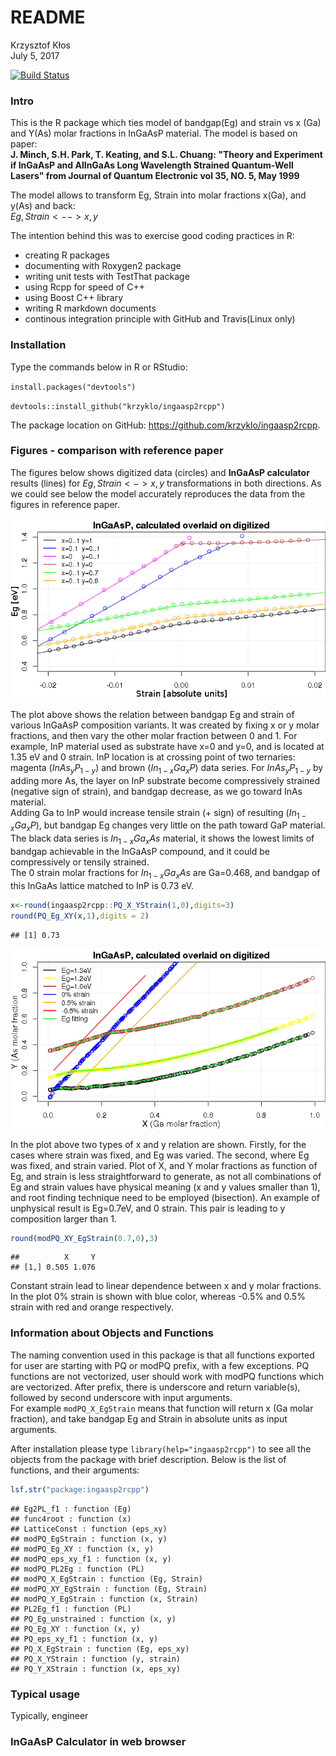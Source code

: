 # README
Krzysztof Kłos  
July 5, 2017  



[![Build Status](https://travis-ci.org/krzyklo/ingaasp2rcpp.svg?branch=master)](https://travis-ci.org/krzyklo/ingaasp2rcpp)

### Intro
This is the R package which ties model of bandgap(Eg) and strain vs x (Ga) and Y(As) molar fractions  in InGaAsP material. The model is based on paper:  
**J. Minch, S.H. Park, T. Keating, and S.L. Chuang: "Theory and Experiment if InGaAsP and AlInGaAs Long Wavelength Strained Quantum-Well Lasers" from Journal of Quantum Electronic vol 35, NO. 5, May 1999**

The model allows to transform Eg, Strain into molar fractions x(Ga), and y(As) and back:  
$Eg,Strain <--> x,y$  

The intention behind this was to exercise good coding practices in R:

- creating R packages
- documenting with Roxygen2 package
- writing unit tests with TestThat package
- using Rcpp for speed of C++
- using Boost C++ library
- writing R markdown documents
- continous integration principle with GitHub and Travis(Linux only)

### Installation
Type the commands below in R or RStudio:

`install.packages("devtools")`

`devtools::install_github("krzyklo/ingaasp2rcpp")`

The package location on GitHub: <https://github.com/krzyklo/ingaasp2rcpp>.

### Figures - comparison with reference paper
The figures below shows digitized data (circles) and **InGaAsP calculator** results (lines) for $Eg,Strain <-> x,y$ transformations in both directions. As we could see below the model accurately reproduces the data from the figures in reference paper. 

![Fig. 1. Calculation of bandgap Eg and Strain from molar fractions X and Y. With circles data reproduced from Fig. 1 b) of the reference paper](README_files/figure-html/unnamed-chunk-1-1.png)

The plot above shows the relation between bandgap Eg and strain of various InGaAsP composition variants. 
It was created by fixing x or y molar fractions, and then vary the other molar fraction between 0 and 1.
For example, InP material used as substrate have x=0 and y=0, and is located at 1.35 eV and 0 strain. InP location is at crossing point of two ternaries: magenta ($InAs_yP_{1-y}$) and brown ($In_{1-x}Ga_xP$) data series. For $InAs_yP_{1-y}$ by adding more As, the layer on InP substrate become compressively strained (negative sign of strain), and bandgap decrease, as we go toward InAs material.  
Adding Ga to InP would increase tensile strain (+ sign) of resulting ($In_{1-x}Ga_xP$), but bandgap Eg changes very little on the path toward GaP material.  
The black data series is $In_{1-x}Ga_xAs$ material, it shows the lowest limits of bandgap achievable in the InGaAsP compound, and it could be compressively or tensily strained.   
The 0 strain molar fractions for $In_{1-x}Ga_xAs$ are Ga=0.468, and bandgap of this InGaAs lattice matched to InP is 0.73 eV. 

```r
x<-round(ingaasp2rcpp::PQ_X_YStrain(1,0),digits=3)
round(PQ_Eg_XY(x,1),digits = 2)
```

```
## [1] 0.73
```

![Fig. 2. As molar fraction vs Ga molar fraction for constant strain and bandgap. Reproduced from Fig. 1 a) of the reference paper](README_files/figure-html/unnamed-chunk-3-1.png)


In the plot above two types of x and y relation are shown. Firstly, for the cases where strain was fixed, and Eg was varied. The second, where Eg was fixed, and strain varied. Plot of X, and Y molar fractions as function of Eg, and strain is less straightforward to generate, as not all combinations of Eg and strain values have physical meaning (x and y values smaller than 1), and root finding technique need to be employed (bisection).
An example of unphysical result is Eg=0.7eV, and 0 strain. This pair is leading to y composition larger than 1.

```r
round(modPQ_XY_EgStrain(0.7,0),3)
```

```
##          X     Y
## [1,] 0.505 1.076
```

Constant strain lead to linear dependence between x and y molar fractions. In the plot 0% strain is shown with blue color, whereas -0.5% and 0.5% strain with red and orange respectively. 

### Information about Objects and Functions

The naming convention used in this package is that all functions exported for user are starting with PQ or modPQ prefix, with a few exceptions. PQ functions are not vectorized, user should work with modPQ functions which are vectorized. After prefix, there is underscore and return variable(s), followed by second underscore with input arguments.  
For example `modPQ_X_EgStrain` means that function will return x (Ga molar fraction), and take bandgap Eg and Strain in absolute units as input arguments.

After installation please type `library(help="ingaasp2rcpp")` to see all the objects from the package with brief description. 
Below is the list of functions, and their arguments: 


```r
lsf.str("package:ingaasp2rcpp")
```

```
## Eg2PL_f1 : function (Eg)  
## func4root : function (x)  
## LatticeConst : function (eps_xy)  
## modPQ_EgStrain : function (x, y)  
## modPQ_Eg_XY : function (x, y)  
## modPQ_eps_xy_f1 : function (x, y)  
## modPQ_PL2Eg : function (PL)  
## modPQ_X_EgStrain : function (Eg, Strain)  
## modPQ_XY_EgStrain : function (Eg, Strain)  
## modPQ_Y_EgStrain : function (x, Strain)  
## PL2Eg_f1 : function (PL)  
## PQ_Eg_unstrained : function (x, y)  
## PQ_Eg_XY : function (x, y)  
## PQ_eps_xy_f1 : function (x, y)  
## PQ_X_EgStrain : function (Eg, eps_xy)  
## PQ_X_YStrain : function (y, strain)  
## PQ_Y_XStrain : function (x, eps_xy)
```


### Typical usage 

Typically, engineer 


### InGaAsP Calculator in web browser



